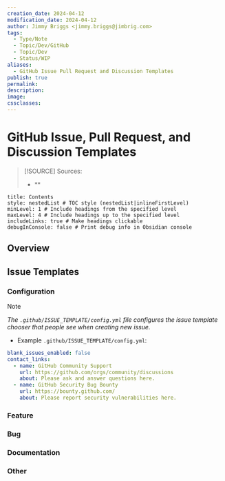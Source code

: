 ```yaml
---
creation_date: 2024-04-12
modification_date: 2024-04-12
author: Jimmy Briggs <jimmy.briggs@jimbrig.com>
tags:
  - Type/Note
  - Topic/Dev/GitHub
  - Topic/Dev
  - Status/WIP
aliases:
  - GitHub Issue Pull Request and Discussion Templates
publish: true
permalink:
description:
image:
cssclasses:
---
```


# GitHub Issue, Pull Request, and Discussion Templates

> [!SOURCE] Sources:
> - **

```table-of-contents
title: Contents 
style: nestedList # TOC style (nestedList|inlineFirstLevel)
minLevel: 1 # Include headings from the specified level
maxLevel: 4 # Include headings up to the specified level
includeLinks: true # Make headings clickable
debugInConsole: false # Print debug info in Obsidian console
```

## Overview

## Issue Templates

### Configuration

> [!NOTE]
> *The `.github/ISSUE_TEMPLATE/config.yml` file configures the issue template chooser that people see when creating new issue.*

- Example `.github/ISSUE_TEMPLATE/config.yml`:

```yaml
blank_issues_enabled: false
contact_links:
  - name: GitHub Community Support
    url: https://github.com/orgs/community/discussions
    about: Please ask and answer questions here.
  - name: GitHub Security Bug Bounty
    url: https://bounty.github.com/
    about: Please report security vulnerabilities here.
```

### Feature

### Bug

### Documentation

### Other